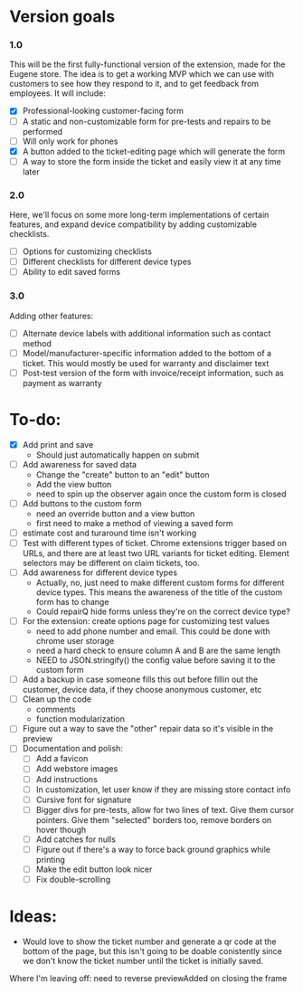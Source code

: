 # Version goals
### 1.0
This will be the first fully-functional version of the extension, made for the Eugene store.
The idea is to get a working MVP which we can use with customers to see how they respond to it, and to get feedback from employees. 
It will include:
- [x] Professional-looking customer-facing form
- [ ] A static and non-customizable form for pre-tests and repairs to be performed
- [ ] Will only work for phones
- [x] A button added to the ticket-editing page which will generate the form
- [ ] A way to store the form inside the ticket and easily view it at any time later

### 2.0 
Here, we'll focus on some more long-term implementations of certain features, and expand device compatibility by adding customizable checklists.
- [ ] Options for customizing checklists 
- [ ] Different checklists for different device types
- [ ] Ability to edit saved forms

### 3.0
Adding other features:
- [ ] Alternate device labels with additional information such as contact method
- [ ] Model/manufacturer-specific information added to the bottom of a ticket. This would mostly be used for warranty and disclaimer text
- [ ] Post-test version of the form with invoice/receipt information, such as payment as warranty

# To-do:
- [x] Add print and save
    - Should just automatically happen on submit
- [ ] Add awareness for saved data
    - Change the "create" button to an "edit" button
    - Add the view button
    - need to spin up the observer again once the custom form is closed
- [ ] Add buttons to the custom form 
    - need an override button and a view button
    - first need to make a method of viewing a saved form
- [ ] estimate cost and turaround time isn't working
- [ ] Test with different types of ticket. Chrome extensions trigger based on URLs, and there are at least two URL variants for ticket editing. Element selectors may be different on claim tickets, too.
- [ ] Add awareness for different device types
    - Actually, no, just need to make different custom forms for different device types. This means the awareness of the title of the custom form has to change
    - Could repairQ hide forms unless they're on the correct device type? 
- [ ] For the extension: create options page for customizing test values
    - need to add phone number and email. This could be done with chrome user storage
    - need a hard check to ensure column A and B are the same length
    - NEED to JSON.stringify() the config value before saving it to the custom form
- [ ] Add a backup in case someone fills this out before fillin out the customer, device data, if they choose anonymous customer, etc
- [ ] Clean up the code
    - comments
    - function modularization
- [ ] Figure out a way to save the "other" repair data so it's visible in the preview
- [ ] Documentation and polish:
    - [ ] Add a favicon
    - [ ] Add webstore images
    - [ ] Add instructions
    - [ ] In customization, let user know if they are missing store contact info
    - [ ] Cursive font for signature
    - [ ] Bigger divs for pre-tests, allow for two lines of text. Give them cursor pointers. Give them "selected" borders too, remove borders on hover though
    - [ ] Add catches for nulls
    - [ ] Figure out if there's a way to force back ground graphics while printing
    - [ ] Make the edit button look nicer
    - [ ] Fix double-scrolling

# Ideas:
- Would love to show the ticket number and generate a qr code at the bottom of the page, but this isn't going to be doable conistently since we don't know the ticket number until the ticket is initially saved.

Where I'm leaving off:
need to reverse previewAdded on closing the frame